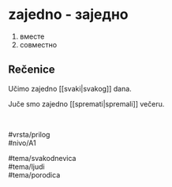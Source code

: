 # zajedno - заједно

1. вместе  
2. совместно

## Rečenice

Učimo zajedno [[svaki|svakog]] dana.

Juče smo zajedno [[spremati|spremali]] večeru.

<br>

#vrsta/prilog  
#nivo/A1  

#tema/svakodnevica  
#tema/ljudi  
#tema/porodica
